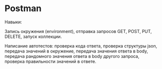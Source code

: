 # Postman
Навыки:

Запись окружения (environment), отправка запросов GET, POST, PUT, DELETE, запуск коллекции.

Написание автотестов: проверка кода ответа, проверка структуры json, передача значений в окружение, передача значения ответа в body, передача рандомного значения ответа в body другого запросa, проверка правильности значений в ответе.
